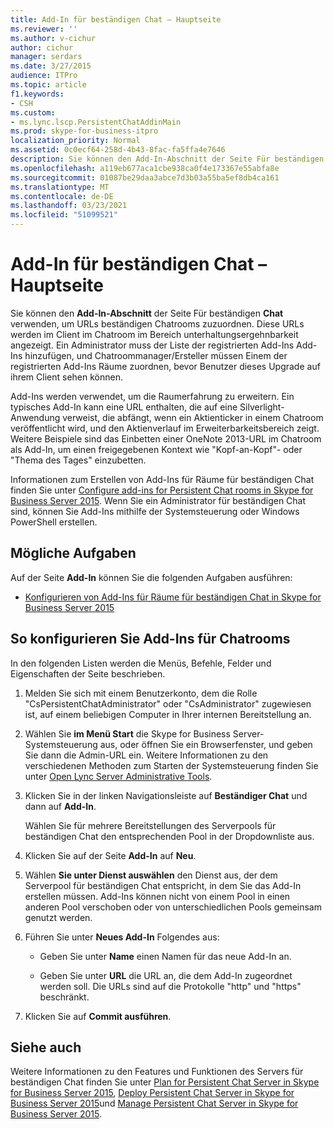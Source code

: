 ```yaml
---
title: Add-In für beständigen Chat – Hauptseite
ms.reviewer: ''
ms.author: v-cichur
author: cichur
manager: serdars
ms.date: 3/27/2015
audience: ITPro
ms.topic: article
f1.keywords:
- CSH
ms.custom:
- ms.lync.lscp.PersistentChatAddinMain
ms.prod: skype-for-business-itpro
localization_priority: Normal
ms.assetid: 0c0ecf64-258d-4b43-8fac-fa5ffa4e7646
description: Sie können den Add-In-Abschnitt der Seite Für beständigen Chat verwenden, um URLs beständigen Chatrooms zuzuordnen. Diese URLs werden im Client im Chatroom im Bereich unterhaltungsergehnbarkeit angezeigt. Ein Administrator muss der Liste der registrierten Add-Ins Add-Ins hinzufügen, und Chatroommanager/Ersteller müssen Einem der registrierten Add-Ins Räume zuordnen, bevor Benutzer dieses Upgrade auf ihrem Client sehen können.
ms.openlocfilehash: a119eb677aca1cbe938ca0f4e173367e55abfa8e
ms.sourcegitcommit: 01087be29daa3abce7d3b03a55ba5ef8db4ca161
ms.translationtype: MT
ms.contentlocale: de-DE
ms.lasthandoff: 03/23/2021
ms.locfileid: "51099521"
---
```

# <a name="persistent-chat-add-in-main-page"></a>Add-In für beständigen Chat – Hauptseite

Sie können den **Add-In-Abschnitt** der Seite Für beständigen **Chat** verwenden, um URLs beständigen Chatrooms zuzuordnen. Diese URLs werden im Client im Chatroom im Bereich unterhaltungsergehnbarkeit angezeigt. Ein Administrator muss der Liste der registrierten Add-Ins Add-Ins hinzufügen, und Chatroommanager/Ersteller müssen Einem der registrierten Add-Ins Räume zuordnen, bevor Benutzer dieses Upgrade auf ihrem Client sehen können.

Add-Ins werden verwendet, um die Raumerfahrung zu erweitern. Ein typisches Add-In kann eine URL enthalten, die auf eine Silverlight-Anwendung verweist, die abfängt, wenn ein Aktienticker in einem Chatroom veröffentlicht wird, und den Aktienverlauf im Erweiterbarkeitsbereich zeigt. Weitere Beispiele sind das Einbetten einer OneNote 2013-URL im Chatroom als Add-In, um einen freigegebenen Kontext wie "Kopf-an-Kopf"- oder "Thema des Tages" einzubetten.

Informationen zum Erstellen von Add-Ins für Räume für beständigen Chat finden Sie unter [Configure add-ins for Persistent Chat rooms in Skype for Business Server 2015](../../manage/persistent-chat/configure-add-ins.md). Wenn Sie ein Administrator für beständigen Chat sind, können Sie Add-Ins mithilfe der Systemsteuerung oder Windows PowerShell erstellen.

## <a name="tasks-you-can-perform"></a>Mögliche Aufgaben

Auf der Seite **Add-In** können Sie die folgenden Aufgaben ausführen:

- [Konfigurieren von Add-Ins für Räume für beständigen Chat in Skype for Business Server 2015](../../manage/persistent-chat/configure-add-ins.md)

## <a name="to-configure-add-ins-for-chat-rooms"></a>So konfigurieren Sie Add-Ins für Chatrooms

In den folgenden Listen werden die Menüs, Befehle, Felder und Eigenschaften der Seite beschrieben.

1. Melden Sie sich mit einem Benutzerkonto, dem die Rolle "CsPersistentChatAdministrator" oder "CsAdministrator" zugewiesen ist, auf einem beliebigen Computer in Ihrer internen Bereitstellung an.

2. Wählen Sie **im Menü Start** die Skype for Business Server-Systemsteuerung aus, oder öffnen Sie ein Browserfenster, und geben Sie dann die Admin-URL ein. Weitere Informationen zu den verschiedenen Methoden zum Starten der Systemsteuerung finden Sie unter [Open Lync Server Administrative Tools](/previous-versions/office/lync-server-2013/lync-server-2013-open-lync-server-administrative-tools).

3. Klicken Sie in der linken Navigationsleiste auf **Beständiger Chat** und dann auf **Add-In**.

    Wählen Sie für mehrere Bereitstellungen des Serverpools für beständigen Chat den entsprechenden Pool in der Dropdownliste aus.

4. Klicken Sie auf der Seite **Add-In** auf **Neu**.

5. Wählen **Sie unter Dienst auswählen** den Dienst aus, der dem Serverpool für beständigen Chat entspricht, in dem Sie das Add-In erstellen müssen. Add-Ins können nicht von einem Pool in einen anderen Pool verschoben oder von unterschiedlichen Pools gemeinsam genutzt werden.

6. Führen Sie unter **Neues Add-In** Folgendes aus:

   - Geben Sie unter **Name** einen Namen für das neue Add-In an.

   - Geben Sie unter **URL** die URL an, die dem Add-In zugeordnet werden soll. Die URLs sind auf die Protokolle "http" und "https" beschränkt.

7. Klicken Sie auf **Commit ausführen**.

## <a name="see-also"></a>Siehe auch

Weitere Informationen zu den Features und Funktionen des Servers für beständigen Chat finden Sie unter [Plan for Persistent Chat Server in Skype for Business Server 2015](../../plan-your-deployment/persistent-chat-server/persistent-chat-server.md), [Deploy Persistent Chat Server in Skype for Business Server 2015](../../deploy/deploy-persistent-chat-server/deploy-persistent-chat-server.md)und [Manage Persistent Chat Server in Skype for Business Server 2015](../../manage/persistent-chat/persistent-chat.md).